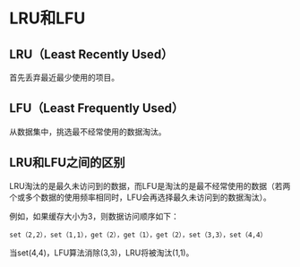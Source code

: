 # LRU和LFU

## LRU（Least Recently Used）
首先丢弃最近最少使用的项目。

## LFU（Least Frequently Used）
从数据集中，挑选最不经常使用的数据淘汰。

## LRU和LFU之间的区别
LRU淘汰的是最久未访问到的数据，而LFU是淘汰的是最不经常使用的数据（若两个或多个数据的使用频率相同时，LFU会再选择最久未访问到的数据淘汰）。

例如，如果缓存大小为3，则数据访问顺序如下：
```
set（2,2），set（1,1），get（2），get（1），get（2），set（3,3），set（4,4）
```
当set(4,4)，LFU算法消除(3,3)，LRU将被淘汰(1,1)。